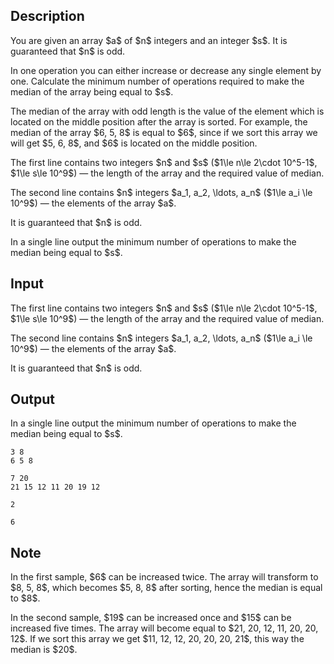 ## Description

<div><p>You are given an array $a$ of $n$ integers and an integer $s$. It is guaranteed that $n$ is odd.</p><p>In one operation you can either increase or decrease any single element by one. Calculate the minimum number of operations required to make the median of the array being equal to $s$.</p><p>The median of the array with odd length is the value of the element which is located on the middle position after the array is sorted. For example, the median of the array $6, 5, 8$ is equal to $6$, since if we sort this array we will get $5, 6, 8$, and $6$ is located on the middle position.</p></div><div class="input-specification"><p>The first line contains two integers $n$ and $s$ ($1\le n\le 2\cdot 10^5-1$, $1\le s\le 10^9$)&nbsp;— the length of the array and the required value of median.</p><p>The second line contains $n$ integers $a_1, a_2, \ldots, a_n$ ($1\le a_i \le 10^9$)&nbsp;— the elements of the array $a$.</p><p>It is guaranteed that $n$ is odd.</p></div><div class="output-specification"><p>In a single line output the minimum number of operations to make the median being equal to $s$.</p></div>

## Input

<p>The first line contains two integers $n$ and $s$ ($1\le n\le 2\cdot 10^5-1$, $1\le s\le 10^9$)&nbsp;— the length of the array and the required value of median.</p><p>The second line contains $n$ integers $a_1, a_2, \ldots, a_n$ ($1\le a_i \le 10^9$)&nbsp;— the elements of the array $a$.</p><p>It is guaranteed that $n$ is odd.</p>

## Output

<p>In a single line output the minimum number of operations to make the median being equal to $s$.</p>





```input1
3 8
6 5 8

```




```input2
7 20
21 15 12 11 20 19 12

```




```output1
2
```




```output2
6
```



## Note

<p>In the first sample, $6$ can be increased twice. The array will transform to $8, 5, 8$, which becomes $5, 8, 8$ after sorting, hence the median is equal to $8$.</p><p>In the second sample, $19$ can be increased once and $15$ can be increased five times. The array will become equal to $21, 20, 12, 11, 20, 20, 12$. If we sort this array we get $11, 12, 12, 20, 20, 20, 21$, this way the median is $20$.</p>
